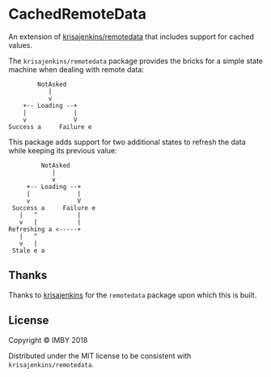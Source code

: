 # CachedRemoteData

An extension of
[krisajenkins/remotedata](http://package.elm-lang.org/packages/krisajenkins/remotedata/latest)
that includes support for cached values.

The `krisajenkins/remotedata` package provides the bricks for a simple state
machine when dealing with remote data:

```
        NotAsked
           |
           v
    +-- Loading --+
    |             |
    v             V
Success a     Failure e
```

This package adds support for two additional states to refresh the data while
keeping its previous value:

```
         NotAsked
            |
            v
     +-- Loading --+
     |             |
     v             V
 Success a     Failure e
   |   ^           |
   v   |           |
Refreshing a <-----+
   |   ^
   v   |
 Stale e a
```

## Thanks

Thanks to [krisajenkins](https://github.com/krisajenkins) for the `remotedata`
package upon which this is built.

## License

Copyright © IMBY 2018

Distributed under the MIT license to be consistent with `krisajenkins/remotedata`.
